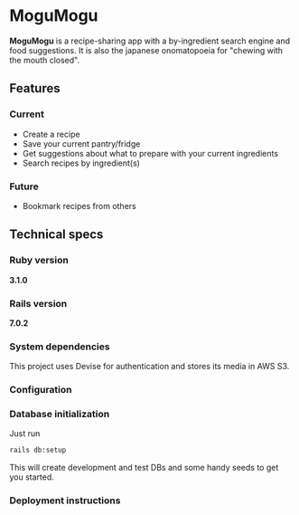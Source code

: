 # MoguMogu

**MoguMogu** is a recipe-sharing app with a by-ingredient search engine and food suggestions. It is also the japanese onomatopoeia for "chewing with the mouth closed".

## Features
### Current
* Create a recipe
* Save your current pantry/fridge
* Get suggestions about what to prepare with your current ingredients
* Search recipes by ingredient(s)

### Future
* Bookmark recipes from others

## Technical specs
### Ruby version
**3.1.0**

### Rails version
**7.0.2**

### System dependencies
This project uses Devise for authentication and stores its media in AWS S3.

### Configuration

### Database initialization
Just run
```bash
rails db:setup
```
This will create development and test DBs and some handy seeds to get you started.

### Deployment instructions
